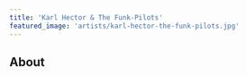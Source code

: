 ```yaml
---
title: 'Karl Hector & The Funk-Pilots'
featured_image: 'artists/karl-hector-the-funk-pilots.jpg'
---
```


## About


